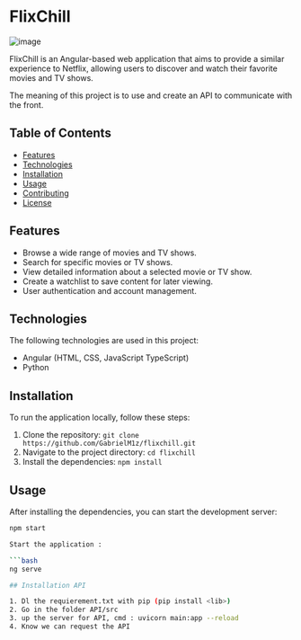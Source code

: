 # FlixChill
![image](https://github.com/GabrielM1z/FlixChill/assets/100167018/a89a273e-521e-4056-a82a-adaf19faee24)

FlixChill is an Angular-based web application that aims to provide a similar experience to Netflix, allowing users to discover and watch their favorite movies and TV shows.

The meaning of this project is to use and create an API to communicate with the front.

## Table of Contents
- [Features](#features)
- [Technologies](#technologies)
- [Installation](#installation)
- [Usage](#usage)
- [Contributing](#contributing)
- [License](#license)

## Features

- Browse a wide range of movies and TV shows.
- Search for specific movies or TV shows.
- View detailed information about a selected movie or TV show.
- Create a watchlist to save content for later viewing.
- User authentication and account management.



## Technologies

The following technologies are used in this project:

- Angular (HTML, CSS, JavaScript TypeScript)
- Python

## Installation

To run the application locally, follow these steps:

1. Clone the repository: `git clone https://github.com/GabrielM1z/flixchill.git`
2. Navigate to the project directory: `cd flixchill`
3. Install the dependencies: `npm install`

## Usage

After installing the dependencies, you can start the development server:

```bash
npm start

Start the application :

```bash
ng serve

## Installation API

1. Dl the requierement.txt with pip (pip install <lib>)
2. Go in the folder API/src
3. up the server for API, cmd : uvicorn main:app --reload
4. Know we can request the API
